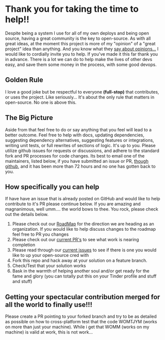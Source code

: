 # Thank you for taking the time to help!!

Despite being a system I use for all of my own deploys and being open source, having a great community is the key to open-source. As with all great ideas, at the moment this project is more of my "opinion" of a "great project" idea than anything. And you know what they [say about opinions...](https://www.youtube.com/watch?v=hVlYMctb7Y4) I would like to cordially invite you to help. If you've made it this far thank you in advance. There is a lot we can do to help make the lives of other devs easy, and save them some money in the process, with some good devops.

## Golden Rule

I love a good joke but be respectful to everyone **(full-stop)** that contributes, or uses the project. Like seriously... It's about the only rule that matters in open-source. No one is above this.

## The Big Picture

Aside from that feel free to do or say anything that you feel will lead to a better outcome. Feel free to help with docs, updating dependencies, suggesting dependency alternatives, suggesting features or integrations, writing unit tests, or full rewrites of sections of logic. It's up to you. Please utilize github issues for requests or discussions, and adhere to the standard fork and PR processes for code changes. Its best to email one of the maintainers, listed below, if you have submitted an issue or PR, [though github](https://github.com/matthewkeil/nomad-devops/issues), and it has been more than 72 hours and no one has gotten back to you.

## How specifically you can help

If have have an issue that is already posted on GitHub and would like to help contribute to it's PR please continue below. If you are amazing and magnanimous, well umm.... the world bows to thee. You rock, please check out the details below.

1. Please check out our [RoadMap](https://devops.nomad.house/roadmap) for the direction we are heading as an organization. If you would like to help discuss changes to the roadmap feel free to PR you changes
2. Please check out our [current PR's](https://github.com/matthewkeil/nomad-devops/pulls) to see what work is nearing completion
3. Please read through our [current issues](https://github.com/matthewkeil/nomad-devops/issues) to see if there is one you would like to up your open-source cred with
4. Fork this repo and hack away at your solution on a feature branch.
5. Check/Test that your solution works
6. Bask in the warmth of helping another soul and/or get ready for the fame and glory (you can totally put this on your Tinder profile and stuff and stuff)

## Getting your spectacular contribution merged for all the world to finally use!!!

Please create a PR pointing to your forked branch and try to be as detailed as possible on how to cross-platform test that the code WOMTJYM (works on more than just your machine). While i get that WOMM (works on my machine) is valid at work, this is not work...
